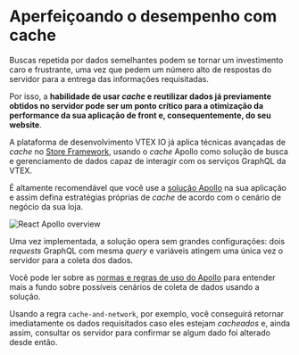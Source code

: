 # Aperfeiçoando o desempenho com cache

Buscas repetida por dados semelhantes podem se tornar um investimento caro e frustrante, uma vez que pedem um número alto de respostas do servidor para a entrega das informações requisitadas.  

Por isso, a **habilidade de usar *cache* e reutilizar dados já previamente obtidos no servidor pode ser um ponto crítico para a otimização da performance da sua aplicação de front e, consequentemente, do seu website**. 

A plataforma de desenvolvimento VTEX IO já aplica técnicas avançadas de *cache* no [Store Framework](https://developers.vtex.com/vtex-developer-docs/docs/getting-started-3), usando o *cache* Apollo como solução de busca e gerenciamento de dados capaz de interagir com os serviços GraphQL da VTEX. 

É altamente recomendável que você use a [solução Apollo](https://www.apollographql.com/docs/react/caching/cache-configuration/) na sua aplicação e assim defina estratégias próprias de *cache* de acordo com o cenário de negócio da sua loja.  

![React Apollo overview](https://miro.medium.com/max/1400/1*Akd1I7jc0teE_mz15fnZog.jpeg)

Uma vez implementada, a solução opera sem grandes configurações: dois *requests* GraphQL com mesma *query* e variáveis atingem uma única vez o servidor para a coleta dos dados.

Você pode ler sobre as [normas e regras de uso do Apollo](https://medium.com/@galen.corey/understanding-apollo-fetch-policies-705b5ad71980) para entender mais a fundo sobre possíveis cenários de coleta de dados usando a solução. 

Usando a regra `cache-and-network`, por exemplo, você conseguirá retornar imediatamente os dados requisitados caso eles estejam *cacheados* e, ainda assim, consultar os servidor para confirmar se algum dado foi alterado desde então. 

